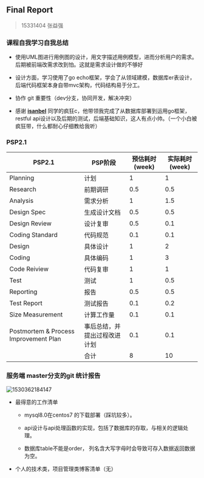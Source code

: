 ## Final Report

> 15331404 张益强



### 课程自我学习自我总结

- 使用UML图进行用例图的设计，用文字描述用例模型，进而分析用户的需求。后期被前端改需求改到怕。这就是需求设计做的不够好 

- 设计方面，学习使用了go echo框架，学会了从领域建模，数据库er表设计，后端代码框架本身自带mvc架构，代码结构易于分工。

- 协作    git 重要性（dev分支，协同开发，解决冲突）

  

- 感谢 [**isanbel**](https://github.com/isanbel) 同学的疯狂c，他带领我完成了从数据库部署到运用go框架，restful api设计以及后期的测试，后端基础知识，这人有点小帅。（一个小白被疯狂带，什么都耐心仔细教给我听）

  

### PSP2.1

| PSP2.1                                | PSP阶段                      | 预估耗时(week) | 实际耗时(week) |
| ------------------------------------- | ---------------------------- | -------------- | -------------- |
| Planning                              | 计划                         | 1              | 1              |
| Research                              | 前期调研                     | 0.5            | 0.5            |
| Analysis                              | 需求分析                     | 1              | 1.5            |
| Design Spec                           | 生成设计文档                 | 0.5            | 0.5            |
| Design Review                         | 设计复审                     | 0.5            | 0.1            |
| Coding Standard                       | 代码规范                     | 0.1            | 0.1            |
| Design                                | 具体设计                     | 1              | 2              |
| Coding                                | 具体编码                     | 1              | 3              |
| Code Reiview                          | 代码复审                     | 1              | 1              |
| Test                                  | 测试                         | 1              | 0.5            |
| Reporting                             | 报告                         | 0.5            | 0.5            |
| Test Report                           | 测试报告                     | 0.1            | 0.2            |
| Size Measurement                      | 计算工作量                   | 0.1            | 0.1            |
| Postmortem & Process Improvement Plan | 事后总结，并提出过程改进计划 | 0.1            | 0.1            |
|                                       | 合计                         | 8              | 10             |



### 服务端 master分支的git 统计报告



![1530362184147](./images/coder-zyq.png)







- 最得意的工作清单

  - mysql8.0在centos7 的下载部署（踩坑较多）。

  - api设计与api处理函数的实现，包括了数据库的存取，与相关的逻辑处理。

  - 数据库table不能是order， 列名含大写字母时会导致可存入数据返回数据为空。

    

- 个人的技术类，项目管理类博客清单（无）